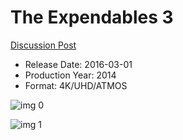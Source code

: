 # The Expendables 3

[Discussion Post](https://www.avsforum.com/threads/bass-eq-for-filtered-movies.2995212/post-58247152)

* Release Date: 2016-03-01
* Production Year: 2014
* Format: 4K/UHD/ATMOS

![img 0](https://i.imgur.com/K3lUOwL.jpg)

![img 1](https://i.imgur.com/JPGnnNZ.png)

